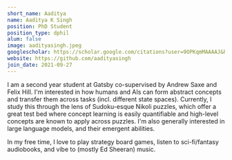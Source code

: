 ```yaml
---
short_name: Aaditya
name: Aaditya K Singh
position: PhD Student
position_type: dphil
alum: false
image: aadityasingh.jpeg
googlescholar: https://scholar.google.com/citations?user=9OPKqmMAAAAJ&hl=en
website: https://github.com/aadityasingh
join_date: 2021-09-27
---
```


I am a second year student at Gatsby co-supervised by Andrew Saxe and Felix Hill. I'm interested in how humans and AIs can form abstract concepts and transfer them across tasks (incl. different state spaces). Currently, I study this through the lens of Sudoku-esque Nikoli puzzles, which offer a great test bed where concept learning is easily quantifiable and high-level concepts are known to apply across puzzles. I'm also generally interested in large language models, and their emergent abilities.

In my free time, I love to play strategy board games, listen to sci-fi/fantasy audiobooks, and vibe to (mostly Ed Sheeran) music.
